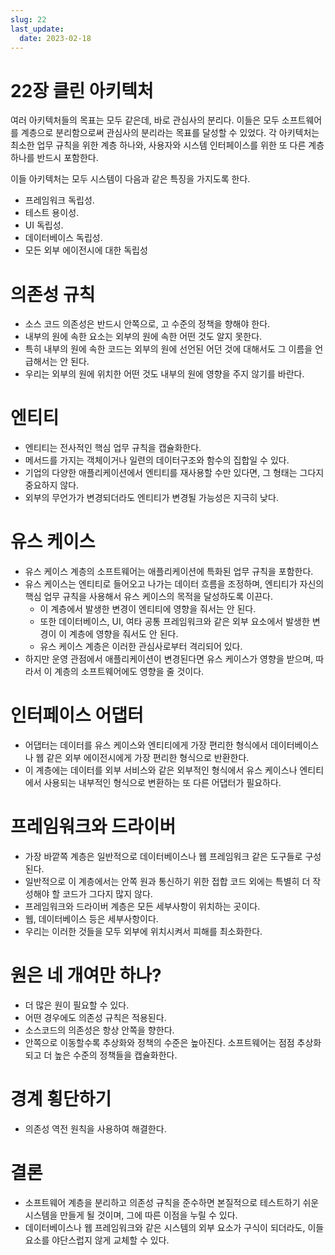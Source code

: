 ```yaml
---
slug: 22
last_update:
  date: 2023-02-18
---
```


# 22장 클린 아키텍처

여러 아키텍처들의 목표는 모두 같은데, 바로 관심사의 분리다. 이들은 모두 소프트웨어를 계층으로 분리함으로써 관심사의 분리라는 목표를 달성할 수 있었다. 각 아키텍처는 최소한 업무 규칙을 위한 계층 하나와, 사용자와 시스템 인터페이스를 위한 또 다른 계층 하나를 반드시 포함한다.

이들 아키텍처는 모두 시스템이 다음과 같은 특징을 가지도록 한다.

- 프레임워크 독립성.
- 테스트 용이성.
- UI 독립성.
- 데이터베이스 독립성.
- 모든 외부 에이전시에 대한 독립성

# **의존성 규칙**

- 소스 코드 의존성은 반드시 안쪽으로, 고 수준의 정책을 향해야 한다.
- 내부의 원에 속한 요소는 외부의 원에 속한 어떤 것도 알지 못한다.
- 특히 내부의 원에 속한 코드는 외부의 원에 선언된 어던 것에 대해서도 그 이름을 언급해서는 안 된다.
- 우리는 외부의 원에 위치한 어떤 것도 내부의 원에 영향을 주지 않기를 바란다.

# **엔티티**

- 엔티티는 전사적인 핵심 업무 규칙을 캡슐화한다.
- 메서드를 가지는 객체이거나 일련의 데이터구조와 함수의 집합일 수 있다.
- 기업의 다양한 애플리케이션에서 엔티티를 재사용할 수만 있다면, 그 형태는 그다지 중요하지 않다.
- 외부의 무언가가 변경되더라도 엔티티가 변경될 가능성은 지극히 낮다.

# **유스 케이스**

- 유스 케이스 계층의 소프트웨어는 애플리케이션에 특화된 업무 규칙을 포함한다.
- 유스 케이스는 엔티티로 들어오고 나가는 데이터 흐름을 조정하며, 엔티티가 자신의 핵심 업무 규칙을 사용해서 유스 케이스의 목적을 달성하도록 이끈다.
  - 이 계층에서 발생한 변경이 엔티티에 영향을 줘서는 안 된다.
  - 또한 데이터베이스, UI, 여타 공통 프레임워크와 같은 외부 요소에서 발생한 변경이 이 계층에 영향을 줘서도 안 된다.
  - 유스 케이스 계층은 이러한 관심사로부터 격리되어 있다.
- 하지만 운영 관점에서 애플리케이션이 변경된다면 유스 케이스가 영향을 받으며, 따라서 이 계층의 소프트웨어에도 영향을 줄 것이다.

# **인터페이스 어댑터**

- 어댑터는 데이터를 유스 케이스와 엔티티에게 가장 편리한 형식에서 데이터베이스나 웹 같은 외부 에이전시에게 가장 편리한 형식으로 반환한다.
- 이 계층에는 데이터를 외부 서비스와 같은 외부적인 형식에서 유스 케이스나 엔티티에서 사용되는 내부적인 형식으로 변환하는 또 다른 어댑터가 필요하다.

# **프레임워크와 드라이버**

- 가장 바깥쪽 계층은 일반적으로 데이터베이스나 웹 프레임워크 같은 도구들로 구성된다.
- 일반적으로 이 계층에서는 안쪽 원과 통신하기 위한 접합 코드 외에는 특별히 더 작성해야 할 코드가 그다지 많지 않다.
- 프레임워크와 드라이버 계층은 모든 세부사항이 위치하는 곳이다.
- 웹, 데이터베이스 등은 세부사항이다.
- 우리는 이러한 것들을 모두 외부에 위치시켜서 피해를 최소화한다.

# **원은 네 개여만 하나?**

- 더 많은 원이 필요할 수 있다.
- 어떤 경우에도 의존성 규칙은 적용된다.
- 소스코드의 의존성은 항상 안쪽을 향한다.
- 안쪽으로 이동할수록 추상화와 정책의 수준은 높아진다. 소프트웨어는 점점 추상화되고 더 높은 수준의 정책들을 캡슐화한다.

# **경계 횡단하기**

- 의존성 역전 원칙을 사용하여 해결한다.

# **결론**

- 소프트웨어 계층을 분리하고 의존성 규칙을 준수하면 본질적으로 테스트하기 쉬운 시스템을 만들게 될 것이며, 그에 따른 이점을 누릴 수 있다.
- 데이터베이스나 웹 프레임워크와 같은 시스템의 외부 요소가 구식이 되더라도, 이들 요소를 야단스럽지 않게 교체할 수 있다.
